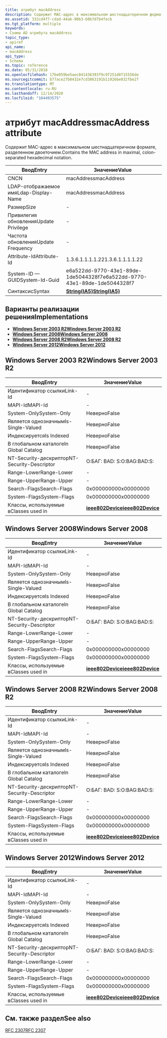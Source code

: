 ```yaml
---
title: атрибут macAddress
description: Содержит MAC-адрес в максимальном шестнадцатеричном формате, разделенном двоеточием.
ms.assetid: 332cd4f7-cdad-44ab-90b3-60b7d7b4fecb
ms.tgt_platform: multiple
keywords:
- Схема AD атрибута macAddress
topic_type:
- apiref
api_name:
- macAddress
api_type:
- Schema
ms.topic: reference
ms.date: 05/31/2018
ms.openlocfilehash: 17be059be5aec041436393f9c9f251d8f15556de
ms.sourcegitcommit: b77ace27b0432e7cd3863191b11926be032fbe2f
ms.translationtype: MT
ms.contentlocale: ru-RU
ms.lasthandoff: 12/14/2020
ms.locfileid: "104493575"
---
```

# <a name="macaddress-attribute"></a><span data-ttu-id="ba39b-104">атрибут macAddress</span><span class="sxs-lookup"><span data-stu-id="ba39b-104">macAddress attribute</span></span>

<span data-ttu-id="ba39b-105">Содержит MAC-адрес в максимальном шестнадцатеричном формате, разделенном двоеточием.</span><span class="sxs-lookup"><span data-stu-id="ba39b-105">Contains the MAC address in maximal, colon-separated hexadecimal notation.</span></span>



| <span data-ttu-id="ba39b-106">Ввод</span><span class="sxs-lookup"><span data-stu-id="ba39b-106">Entry</span></span> | <span data-ttu-id="ba39b-107">Значение</span><span class="sxs-lookup"><span data-stu-id="ba39b-107">Value</span></span> |
|-------------------|--------------------------------------|
| <span data-ttu-id="ba39b-108">CN</span><span class="sxs-lookup"><span data-stu-id="ba39b-108">CN</span></span>                | <span data-ttu-id="ba39b-109">macAddress</span><span class="sxs-lookup"><span data-stu-id="ba39b-109">macAddress</span></span>                           |
| <span data-ttu-id="ba39b-110">LDAP-отображаемое имя</span><span class="sxs-lookup"><span data-stu-id="ba39b-110">Ldap-Display-Name</span></span> | <span data-ttu-id="ba39b-111">macAddress</span><span class="sxs-lookup"><span data-stu-id="ba39b-111">macAddress</span></span>                           |
| <span data-ttu-id="ba39b-112">Размер</span><span class="sxs-lookup"><span data-stu-id="ba39b-112">Size</span></span>              | \-                                   |
| <span data-ttu-id="ba39b-113">Привилегия обновления</span><span class="sxs-lookup"><span data-stu-id="ba39b-113">Update Privilege</span></span>  | \-                                   |
| <span data-ttu-id="ba39b-114">Частота обновления</span><span class="sxs-lookup"><span data-stu-id="ba39b-114">Update Frequency</span></span>  | \-                                   |
| <span data-ttu-id="ba39b-115">Attribute-Id</span><span class="sxs-lookup"><span data-stu-id="ba39b-115">Attribute-Id</span></span>      | <span data-ttu-id="ba39b-116">1.3.6.1.1.1.1.22</span><span class="sxs-lookup"><span data-stu-id="ba39b-116">1.3.6.1.1.1.1.22</span></span>                     |
| <span data-ttu-id="ba39b-117">System-ID — GUID</span><span class="sxs-lookup"><span data-stu-id="ba39b-117">System-Id-Guid</span></span>    | <span data-ttu-id="ba39b-118">e6a522dd-9770-43e1-89de-1de5044328f7</span><span class="sxs-lookup"><span data-stu-id="ba39b-118">e6a522dd-9770-43e1-89de-1de5044328f7</span></span> |
| <span data-ttu-id="ba39b-119">Синтаксис</span><span class="sxs-lookup"><span data-stu-id="ba39b-119">Syntax</span></span>            | [<span data-ttu-id="ba39b-120">**String(IA5)**</span><span class="sxs-lookup"><span data-stu-id="ba39b-120">**String(IA5)**</span></span>](s-string-ia5.md)  |



## <a name="implementations"></a><span data-ttu-id="ba39b-121">Варианты реализации решения</span><span class="sxs-lookup"><span data-stu-id="ba39b-121">Implementations</span></span>

-   [<span data-ttu-id="ba39b-122">**Windows Server 2003 R2**</span><span class="sxs-lookup"><span data-stu-id="ba39b-122">**Windows Server 2003 R2**</span></span>](#windows-server-2003-r2)
-   [<span data-ttu-id="ba39b-123">**Windows Server 2008**</span><span class="sxs-lookup"><span data-stu-id="ba39b-123">**Windows Server 2008**</span></span>](#windows-server-2008)
-   [<span data-ttu-id="ba39b-124">**Windows Server 2008 R2**</span><span class="sxs-lookup"><span data-stu-id="ba39b-124">**Windows Server 2008 R2**</span></span>](#windows-server-2008-r2)
-   [<span data-ttu-id="ba39b-125">**Windows Server 2012**</span><span class="sxs-lookup"><span data-stu-id="ba39b-125">**Windows Server 2012**</span></span>](#windows-server-2012)

## <a name="windows-server-2003-r2"></a><span data-ttu-id="ba39b-126">Windows Server 2003 R2</span><span class="sxs-lookup"><span data-stu-id="ba39b-126">Windows Server 2003 R2</span></span>



| <span data-ttu-id="ba39b-127">Ввод</span><span class="sxs-lookup"><span data-stu-id="ba39b-127">Entry</span></span> | <span data-ttu-id="ba39b-128">Значение</span><span class="sxs-lookup"><span data-stu-id="ba39b-128">Value</span></span> |
|------------------------|-----------------------------------------------------|
| <span data-ttu-id="ba39b-129">Идентификатор ссылки</span><span class="sxs-lookup"><span data-stu-id="ba39b-129">Link-Id</span></span>                | \-                                                  |
| <span data-ttu-id="ba39b-130">MAPI-Id</span><span class="sxs-lookup"><span data-stu-id="ba39b-130">MAPI-Id</span></span>                | \-                                                  |
| <span data-ttu-id="ba39b-131">System-Only</span><span class="sxs-lookup"><span data-stu-id="ba39b-131">System-Only</span></span>            | <span data-ttu-id="ba39b-132">Неверно</span><span class="sxs-lookup"><span data-stu-id="ba39b-132">False</span></span>                                               |
| <span data-ttu-id="ba39b-133">Является однозначным</span><span class="sxs-lookup"><span data-stu-id="ba39b-133">Is-Single-Valued</span></span>       | <span data-ttu-id="ba39b-134">Неверно</span><span class="sxs-lookup"><span data-stu-id="ba39b-134">False</span></span>                                               |
| <span data-ttu-id="ba39b-135">Индексируется</span><span class="sxs-lookup"><span data-stu-id="ba39b-135">Is Indexed</span></span>             | <span data-ttu-id="ba39b-136">Неверно</span><span class="sxs-lookup"><span data-stu-id="ba39b-136">False</span></span>                                               |
| <span data-ttu-id="ba39b-137">В глобальном каталоге</span><span class="sxs-lookup"><span data-stu-id="ba39b-137">In Global Catalog</span></span>      | <span data-ttu-id="ba39b-138">Неверно</span><span class="sxs-lookup"><span data-stu-id="ba39b-138">False</span></span>                                               |
| <span data-ttu-id="ba39b-139">NT-Security-дескриптор</span><span class="sxs-lookup"><span data-stu-id="ba39b-139">NT-Security-Descriptor</span></span> | <span data-ttu-id="ba39b-140">О:БАГ: BAD: S:</span><span class="sxs-lookup"><span data-stu-id="ba39b-140">O:BAG:BAD:S:</span></span>                                        |
| <span data-ttu-id="ba39b-141">Range-Lower</span><span class="sxs-lookup"><span data-stu-id="ba39b-141">Range-Lower</span></span>            | \-                                                  |
| <span data-ttu-id="ba39b-142">Range-Upper</span><span class="sxs-lookup"><span data-stu-id="ba39b-142">Range-Upper</span></span>            | \-                                                  |
| <span data-ttu-id="ba39b-143">Search-Flags</span><span class="sxs-lookup"><span data-stu-id="ba39b-143">Search-Flags</span></span>           | <span data-ttu-id="ba39b-144">0x00000000</span><span class="sxs-lookup"><span data-stu-id="ba39b-144">0x00000000</span></span>                                          |
| <span data-ttu-id="ba39b-145">System-Flags</span><span class="sxs-lookup"><span data-stu-id="ba39b-145">System-Flags</span></span>           | <span data-ttu-id="ba39b-146">0x00000000</span><span class="sxs-lookup"><span data-stu-id="ba39b-146">0x00000000</span></span>                                          |
| <span data-ttu-id="ba39b-147">Классы, используемые в</span><span class="sxs-lookup"><span data-stu-id="ba39b-147">Classes used in</span></span>        | [<span data-ttu-id="ba39b-148">**ieee802Device**</span><span class="sxs-lookup"><span data-stu-id="ba39b-148">**ieee802Device**</span></span>](c-ieee802device.md)<br/> |



## <a name="windows-server-2008"></a><span data-ttu-id="ba39b-149">Windows Server 2008</span><span class="sxs-lookup"><span data-stu-id="ba39b-149">Windows Server 2008</span></span>



| <span data-ttu-id="ba39b-150">Ввод</span><span class="sxs-lookup"><span data-stu-id="ba39b-150">Entry</span></span> | <span data-ttu-id="ba39b-151">Значение</span><span class="sxs-lookup"><span data-stu-id="ba39b-151">Value</span></span> |
|------------------------|-----------------------------------------------------|
| <span data-ttu-id="ba39b-152">Идентификатор ссылки</span><span class="sxs-lookup"><span data-stu-id="ba39b-152">Link-Id</span></span>                | \-                                                  |
| <span data-ttu-id="ba39b-153">MAPI-Id</span><span class="sxs-lookup"><span data-stu-id="ba39b-153">MAPI-Id</span></span>                | \-                                                  |
| <span data-ttu-id="ba39b-154">System-Only</span><span class="sxs-lookup"><span data-stu-id="ba39b-154">System-Only</span></span>            | <span data-ttu-id="ba39b-155">Неверно</span><span class="sxs-lookup"><span data-stu-id="ba39b-155">False</span></span>                                               |
| <span data-ttu-id="ba39b-156">Является однозначным</span><span class="sxs-lookup"><span data-stu-id="ba39b-156">Is-Single-Valued</span></span>       | <span data-ttu-id="ba39b-157">Неверно</span><span class="sxs-lookup"><span data-stu-id="ba39b-157">False</span></span>                                               |
| <span data-ttu-id="ba39b-158">Индексируется</span><span class="sxs-lookup"><span data-stu-id="ba39b-158">Is Indexed</span></span>             | <span data-ttu-id="ba39b-159">Неверно</span><span class="sxs-lookup"><span data-stu-id="ba39b-159">False</span></span>                                               |
| <span data-ttu-id="ba39b-160">В глобальном каталоге</span><span class="sxs-lookup"><span data-stu-id="ba39b-160">In Global Catalog</span></span>      | <span data-ttu-id="ba39b-161">Неверно</span><span class="sxs-lookup"><span data-stu-id="ba39b-161">False</span></span>                                               |
| <span data-ttu-id="ba39b-162">NT-Security-дескриптор</span><span class="sxs-lookup"><span data-stu-id="ba39b-162">NT-Security-Descriptor</span></span> | <span data-ttu-id="ba39b-163">О:БАГ: BAD: S:</span><span class="sxs-lookup"><span data-stu-id="ba39b-163">O:BAG:BAD:S:</span></span>                                        |
| <span data-ttu-id="ba39b-164">Range-Lower</span><span class="sxs-lookup"><span data-stu-id="ba39b-164">Range-Lower</span></span>            | \-                                                  |
| <span data-ttu-id="ba39b-165">Range-Upper</span><span class="sxs-lookup"><span data-stu-id="ba39b-165">Range-Upper</span></span>            | \-                                                  |
| <span data-ttu-id="ba39b-166">Search-Flags</span><span class="sxs-lookup"><span data-stu-id="ba39b-166">Search-Flags</span></span>           | <span data-ttu-id="ba39b-167">0x00000000</span><span class="sxs-lookup"><span data-stu-id="ba39b-167">0x00000000</span></span>                                          |
| <span data-ttu-id="ba39b-168">System-Flags</span><span class="sxs-lookup"><span data-stu-id="ba39b-168">System-Flags</span></span>           | <span data-ttu-id="ba39b-169">0x00000000</span><span class="sxs-lookup"><span data-stu-id="ba39b-169">0x00000000</span></span>                                          |
| <span data-ttu-id="ba39b-170">Классы, используемые в</span><span class="sxs-lookup"><span data-stu-id="ba39b-170">Classes used in</span></span>        | [<span data-ttu-id="ba39b-171">**ieee802Device**</span><span class="sxs-lookup"><span data-stu-id="ba39b-171">**ieee802Device**</span></span>](c-ieee802device.md)<br/> |



## <a name="windows-server-2008-r2"></a><span data-ttu-id="ba39b-172">Windows Server 2008 R2</span><span class="sxs-lookup"><span data-stu-id="ba39b-172">Windows Server 2008 R2</span></span>



| <span data-ttu-id="ba39b-173">Ввод</span><span class="sxs-lookup"><span data-stu-id="ba39b-173">Entry</span></span> | <span data-ttu-id="ba39b-174">Значение</span><span class="sxs-lookup"><span data-stu-id="ba39b-174">Value</span></span> |
|------------------------|-----------------------------------------------------|
| <span data-ttu-id="ba39b-175">Идентификатор ссылки</span><span class="sxs-lookup"><span data-stu-id="ba39b-175">Link-Id</span></span>                | \-                                                  |
| <span data-ttu-id="ba39b-176">MAPI-Id</span><span class="sxs-lookup"><span data-stu-id="ba39b-176">MAPI-Id</span></span>                | \-                                                  |
| <span data-ttu-id="ba39b-177">System-Only</span><span class="sxs-lookup"><span data-stu-id="ba39b-177">System-Only</span></span>            | <span data-ttu-id="ba39b-178">Неверно</span><span class="sxs-lookup"><span data-stu-id="ba39b-178">False</span></span>                                               |
| <span data-ttu-id="ba39b-179">Является однозначным</span><span class="sxs-lookup"><span data-stu-id="ba39b-179">Is-Single-Valued</span></span>       | <span data-ttu-id="ba39b-180">Неверно</span><span class="sxs-lookup"><span data-stu-id="ba39b-180">False</span></span>                                               |
| <span data-ttu-id="ba39b-181">Индексируется</span><span class="sxs-lookup"><span data-stu-id="ba39b-181">Is Indexed</span></span>             | <span data-ttu-id="ba39b-182">Неверно</span><span class="sxs-lookup"><span data-stu-id="ba39b-182">False</span></span>                                               |
| <span data-ttu-id="ba39b-183">В глобальном каталоге</span><span class="sxs-lookup"><span data-stu-id="ba39b-183">In Global Catalog</span></span>      | <span data-ttu-id="ba39b-184">Неверно</span><span class="sxs-lookup"><span data-stu-id="ba39b-184">False</span></span>                                               |
| <span data-ttu-id="ba39b-185">NT-Security-дескриптор</span><span class="sxs-lookup"><span data-stu-id="ba39b-185">NT-Security-Descriptor</span></span> | <span data-ttu-id="ba39b-186">О:БАГ: BAD: S:</span><span class="sxs-lookup"><span data-stu-id="ba39b-186">O:BAG:BAD:S:</span></span>                                        |
| <span data-ttu-id="ba39b-187">Range-Lower</span><span class="sxs-lookup"><span data-stu-id="ba39b-187">Range-Lower</span></span>            | \-                                                  |
| <span data-ttu-id="ba39b-188">Range-Upper</span><span class="sxs-lookup"><span data-stu-id="ba39b-188">Range-Upper</span></span>            | \-                                                  |
| <span data-ttu-id="ba39b-189">Search-Flags</span><span class="sxs-lookup"><span data-stu-id="ba39b-189">Search-Flags</span></span>           | <span data-ttu-id="ba39b-190">0x00000000</span><span class="sxs-lookup"><span data-stu-id="ba39b-190">0x00000000</span></span>                                          |
| <span data-ttu-id="ba39b-191">System-Flags</span><span class="sxs-lookup"><span data-stu-id="ba39b-191">System-Flags</span></span>           | <span data-ttu-id="ba39b-192">0x00000000</span><span class="sxs-lookup"><span data-stu-id="ba39b-192">0x00000000</span></span>                                          |
| <span data-ttu-id="ba39b-193">Классы, используемые в</span><span class="sxs-lookup"><span data-stu-id="ba39b-193">Classes used in</span></span>        | [<span data-ttu-id="ba39b-194">**ieee802Device**</span><span class="sxs-lookup"><span data-stu-id="ba39b-194">**ieee802Device**</span></span>](c-ieee802device.md)<br/> |



## <a name="windows-server-2012"></a><span data-ttu-id="ba39b-195">Windows Server 2012</span><span class="sxs-lookup"><span data-stu-id="ba39b-195">Windows Server 2012</span></span>



| <span data-ttu-id="ba39b-196">Ввод</span><span class="sxs-lookup"><span data-stu-id="ba39b-196">Entry</span></span> | <span data-ttu-id="ba39b-197">Значение</span><span class="sxs-lookup"><span data-stu-id="ba39b-197">Value</span></span> |
|------------------------|-----------------------------------------------------|
| <span data-ttu-id="ba39b-198">Идентификатор ссылки</span><span class="sxs-lookup"><span data-stu-id="ba39b-198">Link-Id</span></span>                | \-                                                  |
| <span data-ttu-id="ba39b-199">MAPI-Id</span><span class="sxs-lookup"><span data-stu-id="ba39b-199">MAPI-Id</span></span>                | \-                                                  |
| <span data-ttu-id="ba39b-200">System-Only</span><span class="sxs-lookup"><span data-stu-id="ba39b-200">System-Only</span></span>            | <span data-ttu-id="ba39b-201">Неверно</span><span class="sxs-lookup"><span data-stu-id="ba39b-201">False</span></span>                                               |
| <span data-ttu-id="ba39b-202">Является однозначным</span><span class="sxs-lookup"><span data-stu-id="ba39b-202">Is-Single-Valued</span></span>       | <span data-ttu-id="ba39b-203">Неверно</span><span class="sxs-lookup"><span data-stu-id="ba39b-203">False</span></span>                                               |
| <span data-ttu-id="ba39b-204">Индексируется</span><span class="sxs-lookup"><span data-stu-id="ba39b-204">Is Indexed</span></span>             | <span data-ttu-id="ba39b-205">Неверно</span><span class="sxs-lookup"><span data-stu-id="ba39b-205">False</span></span>                                               |
| <span data-ttu-id="ba39b-206">В глобальном каталоге</span><span class="sxs-lookup"><span data-stu-id="ba39b-206">In Global Catalog</span></span>      | <span data-ttu-id="ba39b-207">Неверно</span><span class="sxs-lookup"><span data-stu-id="ba39b-207">False</span></span>                                               |
| <span data-ttu-id="ba39b-208">NT-Security-дескриптор</span><span class="sxs-lookup"><span data-stu-id="ba39b-208">NT-Security-Descriptor</span></span> | <span data-ttu-id="ba39b-209">О:БАГ: BAD: S:</span><span class="sxs-lookup"><span data-stu-id="ba39b-209">O:BAG:BAD:S:</span></span>                                        |
| <span data-ttu-id="ba39b-210">Range-Lower</span><span class="sxs-lookup"><span data-stu-id="ba39b-210">Range-Lower</span></span>            | \-                                                  |
| <span data-ttu-id="ba39b-211">Range-Upper</span><span class="sxs-lookup"><span data-stu-id="ba39b-211">Range-Upper</span></span>            | \-                                                  |
| <span data-ttu-id="ba39b-212">Search-Flags</span><span class="sxs-lookup"><span data-stu-id="ba39b-212">Search-Flags</span></span>           | <span data-ttu-id="ba39b-213">0x00000000</span><span class="sxs-lookup"><span data-stu-id="ba39b-213">0x00000000</span></span>                                          |
| <span data-ttu-id="ba39b-214">System-Flags</span><span class="sxs-lookup"><span data-stu-id="ba39b-214">System-Flags</span></span>           | <span data-ttu-id="ba39b-215">0x00000000</span><span class="sxs-lookup"><span data-stu-id="ba39b-215">0x00000000</span></span>                                          |
| <span data-ttu-id="ba39b-216">Классы, используемые в</span><span class="sxs-lookup"><span data-stu-id="ba39b-216">Classes used in</span></span>        | [<span data-ttu-id="ba39b-217">**ieee802Device**</span><span class="sxs-lookup"><span data-stu-id="ba39b-217">**ieee802Device**</span></span>](c-ieee802device.md)<br/> |



## <a name="see-also"></a><span data-ttu-id="ba39b-218">См. также раздел</span><span class="sxs-lookup"><span data-stu-id="ba39b-218">See also</span></span>

<dl> <dt>

[<span data-ttu-id="ba39b-219">RFC 2307</span><span class="sxs-lookup"><span data-stu-id="ba39b-219">RFC 2307</span></span>](https://www.ietf.org/rfc/rfc2307.txt)
</dt> </dl>

 

 





